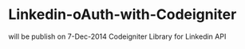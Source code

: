 Linkedin-oAuth-with-Codeigniter
===============================
will be publish on 7-Dec-2014
Codeigniter Library for Linkedin API
